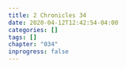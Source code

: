 ```yaml
---
title: 2 Chronicles 34
date: 2020-04-12T12:42:54-04:00
categories: []
tags: []
chapter: "034"
inprogress: false
---
```


